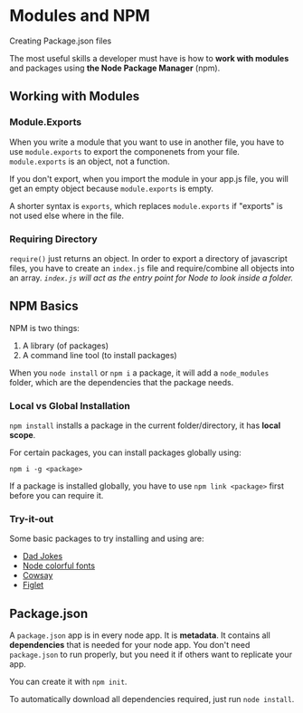 # Modules and NPM

Creating Package.json files

The most useful skills a developer must have is how to **work with modules** and packages using **the Node Package Manager** (npm).

## Working with Modules

### Module.Exports

When you write a module that you want to use in another file, you have to use `module.exports` to export the componenets from your file. `module.exports` is an object, not a function. 

If you don't export, when you import the module in your app.js file, you will get an empty object because `module.exports` is empty.

A shorter syntax is `exports`, which replaces `module.exports` if "exports" is not used else where in the file.

### Requiring Directory

`require()` just returns an object. In order to export a directory of javascript files, you have to create an `index.js` file and require/combine all objects into an array. *`index.js` will act as the entry point for Node to look inside a folder.*

## NPM Basics

NPM is two things:
1. A library (of packages)
2. A command line tool (to install packages)

When you `node install` or `npm i` a package, it will add a `node_modules` folder, which are the dependencies that the package needs.

### Local vs Global Installation

`npm install` installs a package in the current folder/directory, it has **local scope**.

For certain packages, you can install packages globally using:
```
npm i -g <package>
```
If a package is installed globally, you have to use `npm link <package>` first before you can require it.


### Try-it-out

Some basic packages to try installing and using are:

* [Dad Jokes](https://www.npmjs.com/package/give-me-a-joke)
* [Node colorful fonts](https://www.npmjs.com/package/colors)
* [Cowsay](https://www.npmjs.com/package/cowsay)
* [Figlet](https://www.npmjs.com/package/figlet)

## Package.json

A `package.json` app is in every node app. It is **metadata**. It contains all **dependencies** that is needed for your node app. You don't need `package.json` to run properly, but you need it if others want to replicate your app.

You can create it with `npm init`.

To automatically download all dependencies required, just run `node install`.








